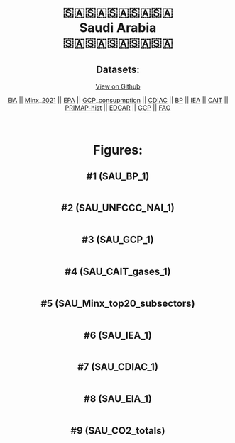 
<center>
<h1 align="center">
🇸🇦🇸🇦🇸🇦🇸🇦🇸🇦
<br>
Saudi Arabia
<br>
🇸🇦🇸🇦🇸🇦🇸🇦🇸🇦
</h1>
<h2>Datasets:</h2>
<p><a href="https://github.com/dquintani/GreenhouseData/tree/master/country_data/SAU_Saudi Arabia/data">View on Github</a>
<br></p><p><a href="data/SAU_EIA.csv">EIA</a> || <a href="data/SAU_Minx_2021.csv">Minx_2021</a> || <a href="data/SAU_EPA.csv">EPA</a> || <a href="data/SAU_GCP_consupmption.csv">GCP_consupmption</a> || <a href="data/SAU_CDIAC.csv">CDIAC</a> || <a href="data/SAU_BP.csv">BP</a> || <a href="data/SAU_IEA.csv">IEA</a> || <a href="data/SAU_CAIT.csv">CAIT</a> || <a href="data/SAU_PRIMAP-hist.csv">PRIMAP-hist</a> || <a href="data/SAU_EDGAR.csv">EDGAR</a> || <a href="data/SAU_GCP.csv">GCP</a> || <a href="data/SAU_FAO.csv">FAO</a></p><p><br></p>
<h1>Figures:</h1><h2>#1 (SAU_BP_1)</h2>
<p><img alt="" src="figures/SAU_BP_1.png" /></p><h2>#2 (SAU_UNFCCC_NAI_1)</h2>
<p><img alt="" src="figures/SAU_UNFCCC_NAI_1.png" /></p><h2>#3 (SAU_GCP_1)</h2>
<p><img alt="" src="figures/SAU_GCP_1.png" /></p><h2>#4 (SAU_CAIT_gases_1)</h2>
<p><img alt="" src="figures/SAU_CAIT_gases_1.png" /></p><h2>#5 (SAU_Minx_top20_subsectors)</h2>
<p><img alt="" src="figures/SAU_Minx_top20_subsectors.png" /></p><h2>#6 (SAU_IEA_1)</h2>
<p><img alt="" src="figures/SAU_IEA_1.png" /></p><h2>#7 (SAU_CDIAC_1)</h2>
<p><img alt="" src="figures/SAU_CDIAC_1.png" /></p><h2>#8 (SAU_EIA_1)</h2>
<p><img alt="" src="figures/SAU_EIA_1.png" /></p><h2>#9 (SAU_CO2_totals)</h2>
<p><img alt="" src="figures/SAU_CO2_totals.png" /></p>